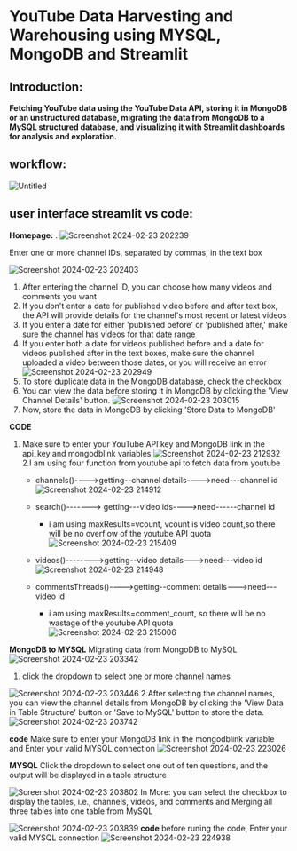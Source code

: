 # YouTube Data Harvesting and Warehousing using MYSQL, MongoDB and Streamlit
## Introduction:
   
  **Fetching YouTube data using the YouTube Data API, storing it in MongoDB or an unstructured database, migrating the data from MongoDB to 
a MySQL structured database, and visualizing it with Streamlit dashboards for analysis and exploration.**

## workflow:

![Untitled](https://github.com/berlinand/Berlin_B_youtube_data_harvesting_Project/assets/154864172/d37a5e04-7321-4c85-bea6-dbd94d2b340b)

## user interface streamlit vs code:
 **Homepage:**
   .
  ![Screenshot 2024-02-23 202239](https://github.com/berlinand/Berlin_B_youtube_data_harvesting_Project/assets/154864172/07aebc6a-3fa2-4e3b-902d-9e49bdeb2ec1)

Enter one or more channel IDs, separated by commas, in the text box

![Screenshot 2024-02-23 202403](https://github.com/berlinand/Berlin_B_youtube_data_harvesting_Project/assets/154864172/94d1dfff-3ba1-4fc0-8a85-3b14c6cb27fe)
1. After entering the channel ID, you can choose how many videos and comments you want
2. If you don't enter a date for published video before and after text box, the API will provide details for the channel's most recent or latest videos
3. If you enter a date for either 'published before' or 'published after,' make sure the channel has videos for that date range
4. If you enter both a date for videos published before and a date for videos published after in the text boxes, make sure the channel uploaded a video between those dates, or you will receive an error
 ![Screenshot 2024-02-23 202949](https://github.com/berlinand/Berlin_B_youtube_data_harvesting_Project/assets/154864172/eeed949c-f723-4aec-bce3-5302aba27f75)
5. To store duplicate data in the MongoDB database, check the checkbox
6. You can view the data before storing it in MongoDB by clicking the 'View Channel Details' button.
![Screenshot 2024-02-23 203015](https://github.com/berlinand/Berlin_B_youtube_data_harvesting_Project/assets/154864172/912a6ac8-b794-420e-be7b-fcde932cc658)
7. Now, store the data in MongoDB by clicking 'Store Data to MongoDB'

**CODE**
1. Make sure to enter your YouTube API key and MongoDB link in the api_key and mongodblink variables
![Screenshot 2024-02-23 212932](https://github.com/berlinand/Berlin_B_youtube_data_harvesting_Project/assets/154864172/bf95a3a1-7ce2-4e48-a769-2150eafb4ff0)
2.I am using four function from youtube api to fetch data from youtube
     - channels()---->getting--channel details---->need---channel id
 ![Screenshot 2024-02-23 214912](https://github.com/berlinand/Berlin_B_youtube_data_harvesting_Project/assets/154864172/04e90cf7-945b-4f77-93f2-2bf5410fd47e)
     - search()-------> getting---video ids---->need------channel id
          * i am using maxResults=vcount, vcount is video count,so there will be no overflow of the youtube API quota
![Screenshot 2024-02-23 215409](https://github.com/berlinand/Berlin_B_youtube_data_harvesting_Project/assets/154864172/53aede50-8974-4e8c-a42d-e63c8eab3785)

     - videos()-------->getting--video details--->need---video id
![Screenshot 2024-02-23 214948](https://github.com/berlinand/Berlin_B_youtube_data_harvesting_Project/assets/154864172/77ce75b5-2474-4506-a788-02e37d684ecc)
    - commentsThreads()---->getting--comment details--->need---video id
      * i am using maxResults=comment_count, so there will be no wastage of the youtube API quota
  ![Screenshot 2024-02-23 215006](https://github.com/berlinand/Berlin_B_youtube_data_harvesting_Project/assets/154864172/949d1a1e-969b-4a20-b56b-75a4977b3dd1)


**MongoDB to MYSQL**
Migrating data from MongoDB to MySQL
![Screenshot 2024-02-23 203342](https://github.com/berlinand/Berlin_B_youtube_data_harvesting_Project/assets/154864172/d5707f1f-f31c-4e87-bf93-edfc470aae08)
 1. click the dropdown to select one or more channel names

![Screenshot 2024-02-23 203446](https://github.com/berlinand/Berlin_B_youtube_data_harvesting_Project/assets/154864172/a70a9dc9-541d-4e4c-b704-5762cee9378b)
2.After selecting the channel names, you can view the channel details from MongoDB by clicking the 'View Data in Table Structure' button or 'Save to MySQL' button to store the data.
![Screenshot 2024-02-23 203742](https://github.com/berlinand/Berlin_B_youtube_data_harvesting_Project/assets/154864172/35b3c863-e0c6-40a7-bfa1-f5c0c3e97122)

**code**
Make sure to enter your MongoDB link in the mongodblink variable and Enter your valid MYSQL connection 
![Screenshot 2024-02-23 223026](https://github.com/berlinand/Berlin_B_youtube_data_harvesting_Project/assets/154864172/8fbe4b6f-2689-4169-8e5a-a2153a06803c)

**MYSQL**
Click the dropdown to select one out of ten questions, and the output will be displayed in a table structure

![Screenshot 2024-02-23 203802](https://github.com/berlinand/Berlin_B_youtube_data_harvesting_Project/assets/154864172/df9ce3fe-4aee-48a9-aa04-650b9573124e)
In More: you can select the checkbox to display the tables, i.e., channels, videos, and comments and Merging all three tables into one table from MySQL

![Screenshot 2024-02-23 203839](https://github.com/berlinand/Berlin_B_youtube_data_harvesting_Project/assets/154864172/1963248d-d25a-4639-abf3-37fbef53b036)
**code**
before runing the code, Enter your valid MYSQL connection 
![Screenshot 2024-02-23 224938](https://github.com/berlinand/Berlin_B_youtube_data_harvesting_Project/assets/154864172/dfc25c99-59c8-4a21-9c8f-1846570b756e)
